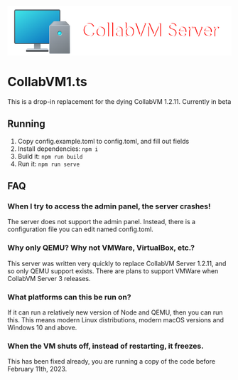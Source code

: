 ![Banner image](https://raw.githubusercontent.com/HolyNetworkAdapter/collabvm-1.2.ts/master/cvmserver.png "Banner image")
# CollabVM1.ts
This is a drop-in replacement for the dying CollabVM 1.2.11. Currently in beta

## Running
1. Copy config.example.toml to config.toml, and fill out fields
2. Install dependencies: `npm i`
3. Build it: `npm run build`
4. Run it: `npm run serve`

## FAQ
### When I try to access the admin panel, the server crashes!
The server does not support the admin panel. Instead, there is a configuration file you can edit named config.toml.
### Why only QEMU? Why not VMWare, VirtualBox, etc.?
This server was written very quickly to replace CollabVM Server 1.2.11, and so only QEMU support exists. There are plans to support VMWare when CollabVM Server 3 releases.
### What platforms can this be run on?
If it can run a relatively new version of Node and QEMU, then you can run this. This means modern Linux distributions, modern macOS versions and Windows 10 and above.
### When the VM shuts off, instead of restarting, it freezes.
This has been fixed already, you are running a copy of the code before February 11th, 2023.
